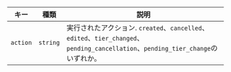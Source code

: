 | キー       | 種類       | 説明                                                                                                           |
| -------- | -------- | ------------------------------------------------------------------------------------------------------------ |
| `action` | `string` | 実行されたアクション. `created`、`cancelled`、`edited`、`tier_changed`、`pending_cancellation`、`pending_tier_change`のいずれか。 |
